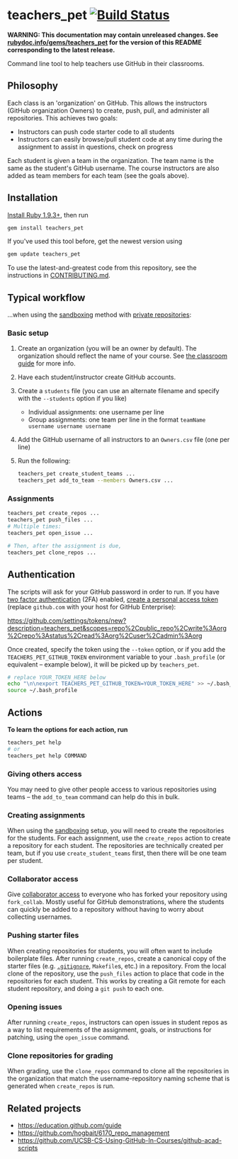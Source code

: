 # teachers_pet [![Build Status](https://travis-ci.org/education/teachers_pet.svg?branch=master)](https://travis-ci.org/education/teachers_pet)

**WARNING: This documentation may contain unreleased changes. See [rubydoc.info/gems/teachers_pet](http://rubydoc.info/gems/teachers_pet) for the version of this README corresponding to the latest release.**

Command line tool to help teachers use GitHub in their classrooms.

## Philosophy

Each class is an 'organization' on GitHub. This allows the instructors (GitHub organization Owners) to create, push, pull, and administer all repositories. This achieves two goals:

* Instructors can push code starter code to all students
* Instructors can easily browse/pull student code at any time during the assignment to assist in questions, check on progress

Each student is given a team in the organization. The team name is the same as the student's GitHub username. The course instructors are also added as team members for each team (see the goals above).

## Installation

[Install Ruby 1.9.3+](https://www.ruby-lang.org/en/installation/), then run

```bash
gem install teachers_pet
```

If you've used this tool before, get the newest version using

```ruby
gem update teachers_pet
```

To use the latest-and-greatest code from this repository, see the instructions in [CONTRIBUTING.md](CONTRIBUTING.md).

## Typical workflow

...when using the [sandboxing](https://education.github.com/guide/sandboxing) method with [private repositories](https://education.github.com/guide/private_repos):

### Basic setup

1. Create an organization (you will be an owner by default). The organization should reflect the name of your course. See [the classroom guide](https://education.github.com/guide#2-create-an-organization-for-your-class) for more info.
1. Have each student/instructor create GitHub accounts.
1. Create a `students` file (you can use an alternate filename and specify with the `--students` option if you like)
    * Individual assignments: one username per line
    * Group assignments: one team per line in the format `teamName username username username`
1. Add the GitHub username of all instructors to an `Owners.csv` file (one per line)
1. Run the following:

    ```bash
    teachers_pet create_student_teams ...
    teachers_pet add_to_team --members Owners.csv ...
    ```

### Assignments

```bash
teachers_pet create_repos ...
teachers_pet push_files ...
# Multiple times:
teachers_pet open_issue ...

# Then, after the assignment is due,
teachers_pet clone_repos ...
```

## Authentication

The scripts will ask for your GitHub password in order to run. If you have [two factor authentication](https://help.github.com/articles/about-two-factor-authentication) (2FA) enabled, [create a personal access token](https://help.github.com/articles/creating-an-access-token-for-command-line-use) (replace `github.com` with your host for GitHub Enterprise):

https://github.com/settings/tokens/new?description=teachers_pet&scopes=repo%2Cpublic_repo%2Cwrite%3Aorg%2Crepo%3Astatus%2Cread%3Aorg%2Cuser%2Cadmin%3Aorg

Once created, specify the token using the `--token` option, or if you add the `TEACHERS_PET_GITHUB_TOKEN` environment variable to your `.bash_profile` (or equivalent – example below), it will be picked up by `teachers_pet`.

```bash
# replace YOUR_TOKEN_HERE below
echo "\n\nexport TEACHERS_PET_GITHUB_TOKEN=YOUR_TOKEN_HERE" >> ~/.bash_profile
source ~/.bash_profile
```

## Actions

**To learn the options for each action, run**

```bash
teachers_pet help
# or
teachers_pet help COMMAND
```

### Giving others access

You may need to give other people access to various repositories using teams – the `add_to_team` command can help do this in bulk.

### Creating assignments

When using the [sandboxing](https://education.github.com/guide/sandboxing) setup, you will need to create the repositories for the students.  For each assignment, use the `create_repos` action to create a repository for each student.  The repositories are technically created per team, but if you use `create_student_teams` first, then there will be one team per student.

### Collaborator access

Give [collaborator access](https://help.github.com/articles/what-are-the-different-access-permissions#collaborator) to everyone who has forked your repository using `fork_collab`.  Mostly useful for GitHub demonstrations, where the students can quickly be added to a repository without having to worry about collecting usernames.

### Pushing starter files

When creating repositories for students, you will often want to include boilerplate files.  After running `create_repos`, create a canonical copy of the starter files (e.g. [`.gitignore`](https://github.com/github/gitignore#readme), `Makefile`s, etc.) in a repository.  From the local clone of the repository, use the `push_files` action to place that code in the repositories for each student.  This works by creating a Git remote for each student repository, and doing a `git push` to each one.

### Opening issues

After running `create_repos`, instructors can open issues in student repos as a way to list requirements of the assignment, goals, or instructions for patching, using the `open_issue` command.

### Clone repositories for grading

When grading, use the `clone_repos` command to clone all the repositories in the organization that match the username-repository naming scheme that is generated when `create_repos` is run.

## Related projects

* https://education.github.com/guide
* https://github.com/hogbait/6170_repo_management
* https://github.com/UCSB-CS-Using-GitHub-In-Courses/github-acad-scripts
